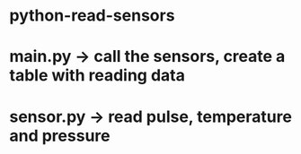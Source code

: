# python-read-sensors
# main.py -> call the sensors, create a table with reading data
# sensor.py -> read pulse, temperature and pressure

